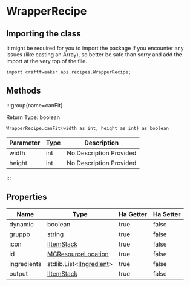 # WrapperRecipe

## Importing the class

It might be required for you to import the package if you encounter any issues (like casting an Array), so better be safe than sorry and add the import at the very top of the file.
```zenscript
import crafttweaker.api.recipes.WrapperRecipe;
```


## Methods

:::group{name=canFit}

Return Type: boolean

```zenscript
WrapperRecipe.canFit(width as int, height as int) as boolean
```

| Parameter | Type | Description             |
| --------- | ---- | ----------------------- |
| width     | int  | No Description Provided |
| height    | int  | No Description Provided |


:::


## Properties

| Name        | Type                                                                         | Ha Getter | Ha Setter |
| ----------- | ---------------------------------------------------------------------------- | --------- | --------- |
| dynamic     | boolean                                                                      | true      | false     |
| gruppo      | string                                                                       | true      | false     |
| icon        | [IItemStack](/vanilla/api/items/IItemStack)                                  | true      | false     |
| id          | [MCResourceLocation](/vanilla/api/util/MCResourceLocation)                   | true      | false     |
| ingredients | stdlib.List&lt;[IIngredient](/vanilla/api/items/IIngredient)&gt; | true      | false     |
| output      | [IItemStack](/vanilla/api/items/IItemStack)                                  | true      | false     |

